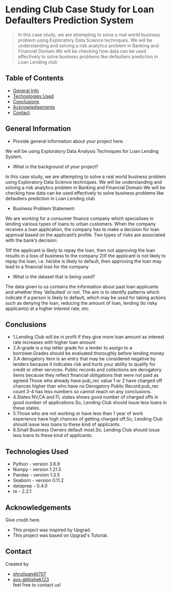 # Lending Club Case Study for Loan Defaulters Prediction System
> In this case study, we are attempting to solve a real world business problem using Exploratory Data Science techniques. We will be understanding and solving a risk analytics problem in Banking and Financial Domain.We will be checking how data can be used effectively to solve business problems like defaulters prediction in Loan Lending club

## Table of Contents
* [General Info](#general-information)
* [Technologies Used](#technologies-used)
* [Conclusions](#conclusions)
* [Acknowledgements](#acknowledgements)
* [Contact](#Contact)

<!-- You can include any other section that is pertinent to your problem -->

## General Information
- Provide general information about your project here.

We will be using Exploratory Data Analysis Techniques for Loan Lending System.

- What is the background of your project?

In this case study, we are attempting to solve a real world business problem using Exploratory Data Science techniques. We will be understanding and solving a risk analytics problem in Banking and Financial Domain.We will be checking how data can be used effectively to solve business problems like defaulters prediction in Loan Lending club

- Business Problem Statement:

We are working for a consumer finance company which specialises in lending various types of loans to urban customers. When the company receives a loan application, the company has to make a decision for loan approval based on the applicant’s profile. Two types of risks are associated with the bank’s decision:

1)If the applicant is likely to repay the loan, then not approving the loan results in a loss of business to the company
2)If the applicant is not likely to repay the loan, i.e. he/she is likely to default, then approving the loan may lead to a financial loss for the company

- What is the dataset that is being used?

The data given to us contains the information about past loan applicants and whether they ‘defaulted’ or not. The aim is to identify patterns which indicate if a person is likely to default, which may be used for taking actions such as denying the loan, reducing the amount of loan, lending (to risky applicants) at a higher interest rate, etc.

<!-- You don't have to answer all the questions - just the ones relevant to your project. -->

## Conclusions
- 1.Lending Club will be in profit if they give more loan amount as interest rate increases with higher loan amount
- 2.A-grade is a top letter grade for a lender to assign to a borrower.Grades should be evaluated thoroughly before lending money
- 3.A derogatory item is an entry that may be considered negative by lenders because it indicates risk and hurts your ability to qualify for credit or other services. Public records and collections are derogatory items because they reflect financial obligations that were not paid as agreed.Those who already have pub_rec value 1 or 2 have charged off chances higher than who have no Derogatory Public Record.pub_rec count 3-4 has less numbers so cannot reach on any conclusions.
- 4.States NV,CA and FL states shows good number of charged offs in good number of applications.So, Lending Club should issue less loans in these states.
- 5.Those who are not working or have less than 1 year of work experience have high chances of getting charged off.So, Lending Club should issue less loans to these kind of applicants.
- 6.Small Business Owners default most.So, Lending Club should issue less loans to these kind of applicants.

<!-- You don't have to answer all the questions - just the ones relevant to your project. -->


## Technologies Used
- Python - version 3.6.9
- Numpy - version 1.21.5
- Pandas - version 1.3.5
- Seaborn - version 0.11.2
- dataprep - 0.4.0
- re - 2.2.1


<!-- As the libraries versions keep on changing, it is recommended to mention the version of library used in this project -->

## Acknowledgements
Give credit here.
- This project was inspired by Upgrad.
- This project was based on Upgrad's Tutorial.


## Contact
Created by 
- [shrutipandit707](https://github.com/shrutipandit707) 
- [avs-abhishek123](https://github.com/avs-abhishek123)  
  feel free to contact us!


<!-- Optional -->
<!-- ## License -->
<!-- This project is open source and available under the [... License](). -->

<!-- You don't have to include all sections - just the one's relevant to your project -->
